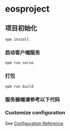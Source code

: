 # eosproject

## 项目初始化
```
npm install
```

### 启动客户端服务
```
npm run serve
```

### 打包
```
npm run build
```

### 服务器端请参考以下代码



### Customize configuration
See [Configuration Reference](https://cli.vuejs.org/config/).

